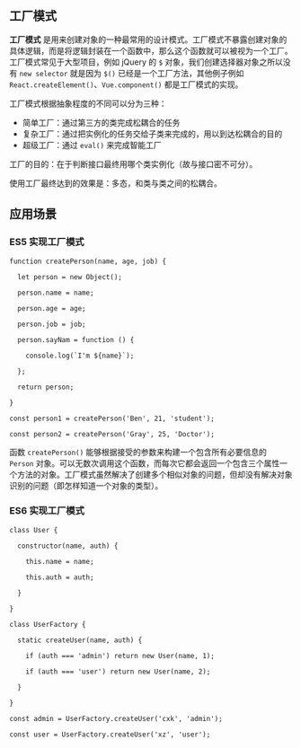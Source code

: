 ## 工厂模式

**工厂模式** 是用来创建对象的一种最常用的设计模式。工厂模式不暴露创建对象的具体逻辑，而是将逻辑封装在一个函数中，那么这个函数就可以被视为一个工厂。工厂模式常见于大型项目，例如 jQuery 的 `$` 对象，我们创建选择器对象之所以没有 `new selector` 就是因为 `$()` 已经是一个工厂方法，其他例子例如 `React.createElement()`、`Vue.component()` 都是工厂模式的实现。

工厂模式根据抽象程度的不同可以分为三种：

* 简单工厂：通过第三方的类完成松耦合的任务
* 复杂工厂：通过把实例化的任务交给子类来完成的，用以到达松耦合的目的
* 超级工厂：通过 `eval()` 来完成智能工厂

工厂的目的：在于判断接口最终用哪个类实例化（故与接口密不可分）。

使用工厂最终达到的效果是：多态，和类与类之间的松耦合。

## 应用场景

### ES5 实现工厂模式

```
function createPerson(name, age, job) {

  let person = new Object();

  person.name = name;

  person.age = age;

  person.job = job;

  person.sayNam = function () {

    console.log(`I'm ${name}`);

  };

  return person;

}

const person1 = createPerson('Ben', 21, 'student');

const person2 = createPerson('Gray', 25, 'Doctor');
```

函数 `createPerson()` 能够根据接受的参数来构建一个包含所有必要信息的 `Person` 对象。可以无数次调用这个函数，而每次它都会返回一个包含三个属性一个方法的对象。工厂模式虽然解决了创建多个相似对象的问题，但却没有解决对象识别的问题（即怎样知道一个对象的类型）。

### ES6 实现工厂模式

```
class User {

  constructor(name, auth) {

    this.name = name;

    this.auth = auth;

  }

}

class UserFactory {

  static createUser(name, auth) {

    if (auth === 'admin') return new User(name, 1);

    if (auth === 'user') return new User(name, 2);

  }

}

const admin = UserFactory.createUser('cxk', 'admin');

const user = UserFactory.createUser('xz', 'user');
```
